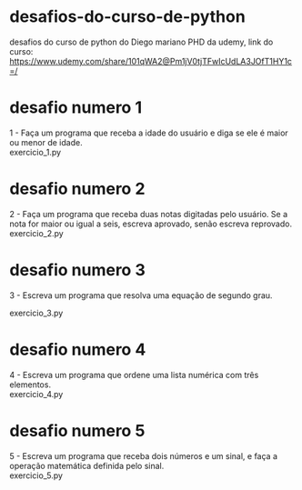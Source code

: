 # desafios-do-curso-de-python
desafios do curso de python do Diego mariano PHD da udemy,
link do curso: https://www.udemy.com/share/101qWA2@Pm1jV0tjTFwIcUdLA3JOfT1HY1c=/

# desafio numero 1
1 - Faça um programa que receba a idade do usuário e diga se ele é maior ou menor de idade.   
exercicio_1.py

# desafio numero 2 
2 - Faça um programa que receba duas notas digitadas pelo usuário. Se a nota for maior ou igual a seis, escreva aprovado, senão escreva reprovado.
exercicio_2.py

# desafio numero 3 
3 - Escreva um programa que resolva uma equação de segundo grau.

exercicio_3.py

# desafio numero 4
4 - Escreva um programa que ordene uma lista numérica com três elementos.   
exercicio_4.py

# desafio numero 5 
5 - Escreva um programa que receba dois números e um sinal, e faça a operação matemática definida pelo sinal.  
exercicio_5.py